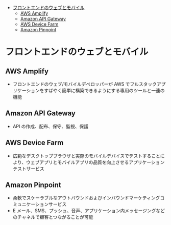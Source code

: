 - [フロントエンドのウェブとモバイル](#フロントエンドのウェブとモバイル)
  - [AWS Amplify](#aws-amplify)
  - [Amazon API Gateway](#amazon-api-gateway)
  - [AWS Device Farm](#aws-device-farm)
  - [Amazon Pinpoint](#amazon-pinpoint)

# フロントエンドのウェブとモバイル

## AWS Amplify
* フロントエンドのウェブ/モバイルデベロッパーが AWS でフルスタックアプリケーションをすばやく簡単に構築できるようにする専用のツールと一連の機能

## Amazon API Gateway
* API の作成、配布、保守、監視、保護

## AWS Device Farm
* 広範なデスクトップブラウザと実際のモバイルデバイスでテストすることにより、ウェブアプリとモバイルアプリの品質を向上させるアプリケーションテストサービス

## Amazon Pinpoint
* 柔軟でスケーラブルなアウトバウンドおよびインバウンドマーケティングコミュニケーションサービス
* E メール、SMS、プッシュ、音声、アプリケーション内メッセージングなどのチャネルで顧客とつながることが可能
